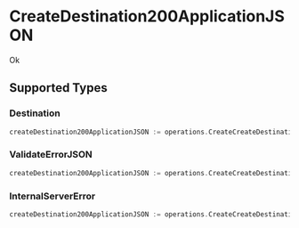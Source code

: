 # CreateDestination200ApplicationJSON

Ok


## Supported Types

### Destination

```go
createDestination200ApplicationJSON := operations.CreateCreateDestination200ApplicationJSONDestination(shared.Destination{/* values here */})
```

### ValidateErrorJSON

```go
createDestination200ApplicationJSON := operations.CreateCreateDestination200ApplicationJSONValidateErrorJSON(shared.ValidateErrorJSON{/* values here */})
```

### InternalServerError

```go
createDestination200ApplicationJSON := operations.CreateCreateDestination200ApplicationJSONInternalServerError(shared.InternalServerError{/* values here */})
```

